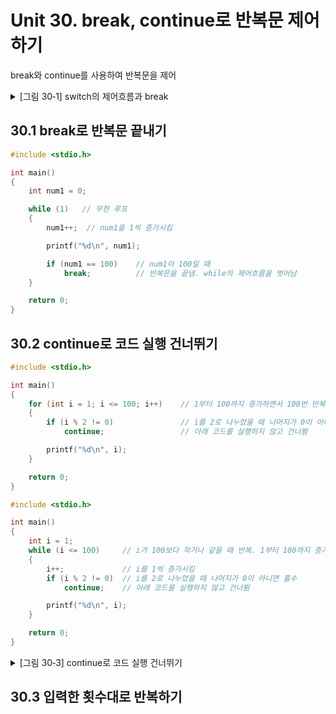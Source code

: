 # Unit 30. break, continue로 반복문 제어하기


break와 continue를 사용하여 반복문을 제어

<details>
<summary>[그림 30‑1] switch의 제어흐름과 break
</summary>
<div markdown="1">       

😎

![](https://dojang.io/pluginfile.php/304/mod_page/content/14/unit30-1.png)

</div>
</details>

## 30.1 break로 반복문 끝내기
```c
#include <stdio.h>

int main()
{
    int num1 = 0;

    while (1)   // 무한 루프
    {
        num1++;  // num1을 1씩 증가시킴

        printf("%d\n", num1);

        if (num1 == 100)    // num1이 100일 때
            break;          // 반복문을 끝냄. while의 제어흐름을 벗어남
    }

    return 0;
}
```
## 30.2 continue로 코드 실행 건너뛰기
```c
#include <stdio.h>

int main()
{
    for (int i = 1; i <= 100; i++)    // 1부터 100까지 증가하면서 100번 반복
    {
        if (i % 2 != 0)               // i를 2로 나누었을 때 나머지가 0이 아니면 홀수
            continue;                 // 아래 코드를 실행하지 않고 건너뜀

        printf("%d\n", i);
    }

    return 0;
}
```
```c
#include <stdio.h>

int main()
{
    int i = 1;
    while (i <= 100)     // i가 100보다 작거나 같을 때 반복. 1부터 100까지 증가하면서 100번 반복
    {
        i++;             // i를 1씩 증가시킴
        if (i % 2 != 0)  // i를 2로 나누었을 때 나머지가 0이 아니면 홀수
            continue;    // 아래 코드를 실행하지 않고 건너뜀

        printf("%d\n", i);
    }

    return 0;
}
```

<details>
<summary>[그림 30‑3] continue로 코드 실행 건너뛰기
</summary>
<div markdown="1">       

😎

![](https://dojang.io/pluginfile.php/306/mod_page/content/21/unit30-3.png)


</div>
</details>

## 30.3 입력한 횟수대로 반복하기





